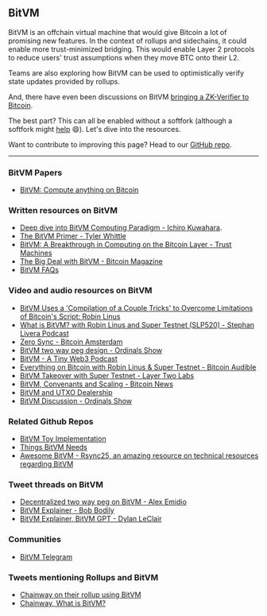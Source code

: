 ## BitVM

BitVM is an offchain virtual machine that would give Bitcoin a lot of promising new features. In the context of rollups and sidechains, it could enable more trust-minimized bridging. This would enable Layer 2 protocols to reduce users' trust assumptions when they move BTC onto their L2.

Teams are also exploring how BitVM can be used to optimistically verify state updates provided by rollups.

And, there have even been discussions on BitVM [bringing a ZK-Verifier to Bitcoin](https://x.com/stskeeps/status/1722339542630306284?s=20).

The best part? This can all be enabled without a softfork (although a softfork might [help](https://twitter.com/robin_linus/status/1737097335719575831) 😄). Let's dive into the resources.

Want to contribute to improving this page? Head to our [GitHub repo](https://github.com/januszgrze/bitcoinrollups/blob/main/website/websitecopy/bitvm.md).

---

### BitVM Papers

- [BitVM: Compute anything on Bitcoin](https://bitvm.org/bitvm.pdf)

### Written resources on BitVM

- [Deep dive into BitVM Computing Paradigm - Ichiro Kuwahara](https://medium.com/crypto-garage/deep-dive-into-bitvm-computing-paradigm-to-express-turing-complete-bitcoin-contracts-1c6cb05edfca).
- [The BitVM Primer - Tyler Whittle](https://mirror.xyz/twhittle.eth/zXzocAl-wWiMSBAzhKnd6w0AJsftqgPTUfnh115fVPM)
- [BitVM: A Breakthrough in Computing on the Bitcoin Layer - Trust Machines](https://trustmachines.co/blog/bitvm-a-breakthrough-in-computing-on-the-bitcoin-layer/)
- [The Big Deal with BitVM - Bitcoin Magazine](https://bitcoinmagazine.com/technical/the-big-deal-with-bitvm-arbitrary-computation-now-possible-on-bitcoin-without-a-fork)
- [BitVM FAQs](https://github.com/PraiseTheMithra/BitVm-FAQ)

### Video and audio resources on BitVM

- [BitVM Uses a 'Compilation of a Couple Tricks' to Overcome Limitations of Bitcoin's Script: Robin Linus](https://finance.yahoo.com/video/bitvm-uses-compilation-couple-tricks-141723622.html)
- [What is BitVM? with Robin Linus and Super Testnet (SLP520) - Stephan Livera Podcast](https://www.youtube.com/watch?v=XxqQU6j6jI8)
- [Zero Sync - Bitcoin Amsterdam](https://www.youtube.com/watch?v=rubs5SrkGsM)
- [BitVM two way peg design - Ordinals Show](https://twitter.com/i/spaces/1YqKDgYMqlvxV?s=20)
- [BitVM - A Tiny Web3 Podcast](https://twitter.com/cartesiproject/status/1729893087143759950)
- [Everything on Bitcoin with Robin Linus & Super Testnet - Bitcoin Audible](https://pod.link/1359544516/episode/413027f0bdb982a8593d50f4466930f5)
- [BitVM Takeover with Super Testnet - Layer Two Labs](https://x.com/LayerTwoLabs/status/1712855344764834076?s=20)
- [BitVM, Convenants and Scaling - Bitcoin News](https://x.com/BitcoinNewsCom/status/1715392573555040265?s=20)
- [BitVM and UTXO Dealership](https://twitter.com/i/spaces/1OyJAWapbAOKb)
- [BitVM Discussion - Ordinals Show](https://x.com/TO/status/1716265121373172075?s=20)

### Related Github Repos

- [BitVM Toy Implementation](https://github.com/BitVM/BitVM)
- [Things BitVM Needs](https://github.com/supertestnet/things-bitvm-needs)
- [Awesome BitVM - Rsync25, an amazing resource on technical resources regarding BitVM](https://github.com/Rsync25/awesome-bitvm)

### Tweet threads on BitVM

- [Decentralized two way peg on BitVM - Alex Emidio](https://twitter.com/AlexEmidio7/status/1735276812198986210)
- [BitVM Explainer - Bob Bodily](https://twitter.com/BobBodily/status/1712305639366811997)
- [BitVM Explainer, BitVM GPT - Dylan LeClair](https://x.com/DylanLeClair_/status/1722995043932270854?s=20)

### Communities

- [BitVM Telegram](https://x.com/robin_linus/status/1711757377983086894?s=20)

### Tweets mentioning Rollups and BitVM

- [Chainway on their rollup using BitVM](https://twitter.com/chainway_xyz/status/1735361028160893235)
- [Chainway, What is BitVM?](https://twitter.com/chainway_xyz/status/1737542123434467737)

